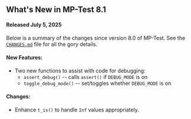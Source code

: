 What's New in MP-Test 8.1
-------------------------

#### Released July 5, 2025

Below is a summary of the changes since version 8.0 of MP-Test. See the
[`CHANGES.md`][1] file for all the gory details.

#### New Features:
  - Two new functions to assist with code for debugging:
    - `assert_debug()` -- calls `assert()` if `DEBUG_MODE` is on
    - `toggle_debug_mode()` -- set/toggles whether `DEBUG_MODE` is on

#### Changes:
  - Enhance `t_is()` to handle `Inf` values appropriately.


[1]: ../../CHANGES.md
[2]: https://matpower.org/doc/mptest/
[3]: https://matpower.org/doc/mptest/reference.html
